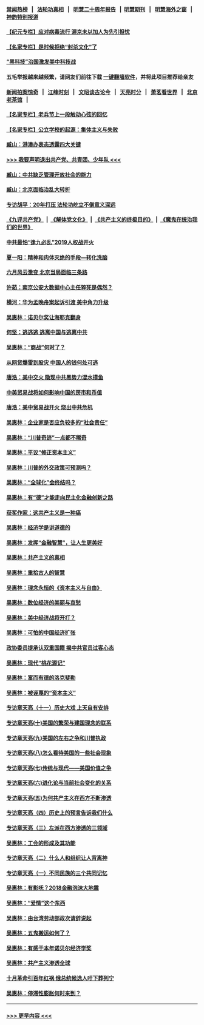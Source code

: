#### [禁闻热榜](热点新闻.md?=0)  &nbsp;&nbsp;|&nbsp;&nbsp; [法轮功真相](https://github.com/gfw-breaker/truth/blob/master/README.md?=0) &nbsp;&nbsp;|&nbsp;&nbsp; [明慧二十周年报告](https://github.com/gfw-breaker/mh-reports/blob/master/README.md?=0) &nbsp;&nbsp;|&nbsp;&nbsp;[明慧期刊](https://github.com/gfw-breaker/mh-qikan) &nbsp;&nbsp;|&nbsp;&nbsp; [明慧海外之窗](https://github.com/gfw-breaker/mh-news/blob/master/README.md?=0) &nbsp;&nbsp;|&nbsp;&nbsp; [神韵特别报道](https://github.com/gfw-breaker/mh-news/blob/master/shenyun.md?=0)
#### [【纪元专栏】应对病毒流行 渥京未以加人为先引担忧](../pages/nsc423/n11875714.md?t=02251302) 
#### [【名家专栏】是时候拒绝“封杀文化”了](../pages/nsc423/n11814093.md?t=02251302) 
#### [“黑科技”治国激发美中科技战](../pages/nsc423/n11638056.md?t=02251302) 
#### 五毛举报越来越频繁，请网友们前往下载 [一键翻墙软件](https://github.com/gfw-breaker/ssr-accounts)，并将此项目推荐给亲友
#### [新闻拍案惊奇](https://github.com/gfw-breaker/banned-news/blob/master/pages/link4.md) &nbsp;&nbsp;|&nbsp;&nbsp; [江峰时刻](https://github.com/gfw-breaker/banned-news/blob/master/pages/link4.md) &nbsp;&nbsp;|&nbsp;&nbsp; [文昭谈古论今](https://github.com/gfw-breaker/banned-news/blob/master/pages/link4.md) &nbsp;&nbsp;|&nbsp;&nbsp; [天亮时分](https://github.com/gfw-breaker/banned-news/blob/master/pages/link4.md) &nbsp;&nbsp;|&nbsp;&nbsp; [萧茗看世界](https://github.com/gfw-breaker/banned-news/blob/master/pages/link4.md) &nbsp;&nbsp;|&nbsp;&nbsp; [北京老茶馆](https://github.com/gfw-breaker/banned-news/blob/master/pages/link4.md) &nbsp;&nbsp;|&nbsp;&nbsp; 
#### [【名家专栏】老兵节上一段触动心弦的回忆](../pages/nsc423/n11646016.md?t=02251302) 
#### [【名家专栏】公立学校的起源：集体主义与失败](../pages/nsc423/n11601833.md?t=02251302) 
#### [臧山：港澳办表态透露四大关键](../pages/nsc423/n11421628.md?t=02251302) 
#### [>>> 我要声明退出共产党、共青团、少年队 <<<](https://github.com/begood0513/goodnews/blob/master/quit/letter.md) 
#### [臧山：中共缺乏管理开放社会的能力](../pages/nsc423/n11407457.md?t=02251302) 
#### [臧山：北京面临治乱大转折](../pages/nsc423/n11406895.md?t=02251302) 
#### [专访胡平：20年打压 法轮功屹立不倒意义深远](../pages/nsc423/n11398800.md?t=02251302) 
#### [《九评共产党》](https://github.com/begood0513/9ping.md/blob/master/README.md) &nbsp;|&nbsp; [《解体党文化》](../../../../jtdwh.md/blob/master/README.md)  &nbsp;|&nbsp; [《共产主义的终极目的》](../../../../gczydzjmd.md/blob/master/README.md) &nbsp;|&nbsp; [《魔鬼在统治我们的世界》](../../../../mgztzwmdsj.md/blob/master/README.md) 
#### [中共最怕“逢九必乱”2019人权战开火](../pages/nsc423/n11385248.md?t=02251302) 
#### [夏一阳：精神和肉体灭绝的手段—转化洗脑](../pages/nsc423/n11368250.md?t=02251302) 
#### [六月风云激变 北京当局面临三条路](../pages/nsc423/n11313668.md?t=02251302) 
#### [许茹：南京公安大数据中心主任猝死是偶然？](../pages/nsc423/n11064744.md?t=02251302) 
#### [横河：华为孟晚舟案起诉引渡 美中角力升级](../pages/nsc423/n11027230.md?t=02251302) 
#### [吴惠林：诺贝尔奖让海耶克翻身](../pages/nsc423/n10890049.md?t=02251302) 
#### [何坚：逃逃逃 逃离中国与逃离中共](../pages/nsc423/n10592891.md?t=02251302) 
#### [吴惠林：“商战”何时了？](../pages/nsc423/n10573558.md?t=02251302) 
#### [从网贷爆雷到股灾 中国人的钱何处可逃](../pages/nsc423/n10572800.md?t=02251302) 
#### [唐浩：美中交火 隐现中共黑势力混水摸鱼](../pages/nsc423/n10544040.md?t=02251302) 
#### [中美贸易战将如何影响中国的房市和币值](../pages/nsc423/n10543697.md?t=02251302) 
#### [唐浩：美中贸易战开火 烧出中共危机](../pages/nsc423/n10540126.md?t=02251302) 
#### [吴惠林：企业家是否应负较多的“社会责任”](../pages/nsc423/n10535022.md?t=02251302) 
#### [吴惠林：“川普奇迹”一点都不稀奇](../pages/nsc423/n10512808.md?t=02251302) 
#### [吴惠林：平议“修正资本主义”](../pages/nsc423/n10495724.md?t=02251302) 
#### [吴惠林：川普的外交政策可预测吗？](../pages/nsc423/n10462387.md?t=02251302) 
#### [吴惠林：“全球化”会终结吗？](../pages/nsc423/n10452838.md?t=02251302) 
#### [吴惠林：有“德”才能走向民主化金融创新之路](../pages/nsc423/n10432292.md?t=02251302) 
#### [获奖作家：这共产主义是一种癌](../pages/nsc423/n10431541.md?t=02251302) 
#### [吴惠林：经济学是讲道德的](../pages/nsc423/n10398014.md?t=02251302) 
#### [吴惠林：发挥“金融智慧”，让人生更美好](../pages/nsc423/n10375019.md?t=02251302) 
#### [吴惠林：共产主义的真相](../pages/nsc423/n10351394.md?t=02251302) 
#### [吴惠林：重拾古人的智慧](../pages/nsc423/n10337691.md?t=02251302) 
#### [吴惠林：理念永恒的《资本主义与自由》](../pages/nsc423/n10316274.md?t=02251302) 
#### [吴惠林：数位经济的美丽与哀愁](../pages/nsc423/n10292946.md?t=02251302) 
#### [吴惠林：美中经济战将开打？](../pages/nsc423/n10258825.md?t=02251302) 
#### [吴惠林：可怕的中国经济扩张](../pages/nsc423/n10219147.md?t=02251302) 
#### [政协委员提承认双重国籍 揭中共官员过客心态](../pages/nsc423/n10208809.md?t=02251302) 
#### [吴惠林：现代“桃花源记”](../pages/nsc423/n10185234.md?t=02251302) 
#### [吴惠林：富而有德的洛克斐勒](../pages/nsc423/n10142264.md?t=02251302) 
#### [吴惠林：被诬蔑的“资本主义”](../pages/nsc423/n10124816.md?t=02251302) 
#### [专访章天亮（十一）历史大戏 上天自有安排](../pages/nsc423/n10094905.md?t=02251302) 
#### [专访章天亮(十)美国的繁荣与建国理念的联系](../pages/nsc423/n10094899.md?t=02251302) 
#### [专访章天亮(九)美国的左右之争和川普执政](../pages/nsc423/n10094889.md?t=02251302) 
#### [专访章天亮(八)怎么看待美国的一些社会现象](../pages/nsc423/n10094857.md?t=02251302) 
#### [专访章天亮(七)传统与现代——美国价值之争](../pages/nsc423/n10093140.md?t=02251302) 
#### [专访章天亮(六)进化论与当前社会变化的关系](../pages/nsc423/n10092036.md?t=02251302) 
#### [专访章天亮(五)为何共产主义在西方不断渗透](../pages/nsc423/n10083620.md?t=02251302) 
#### [专访章天亮（四）历史上的预言告诉我们什么](../pages/nsc423/n10083606.md?t=02251302) 
#### [专访章天亮（三）左派在西方渗透的三领域](../pages/nsc423/n10081115.md?t=02251302) 
#### [吴惠林：工会的形成及其功能](../pages/nsc423/n10080633.md?t=02251302) 
#### [专访章天亮（二）什么人和组织让人背离神](../pages/nsc423/n10076637.md?t=02251302) 
#### [专访章天亮（一）不同民族的三个共同记忆](../pages/nsc423/n10074188.md?t=02251302) 
#### [吴惠林：有影呒？2018金融泡沫大地震](../pages/nsc423/n10040534.md?t=02251302) 
#### [吴惠林：“爱情”这个东西](../pages/nsc423/n10019423.md?t=02251302) 
#### [吴惠林：由台湾劳动部政次请辞说起](../pages/nsc423/n9979679.md?t=02251302) 
#### [吴惠林：五鬼搬运如何了？](../pages/nsc423/n9925338.md?t=02251302) 
#### [吴惠林：有感于本年诺贝尔经济学奖](../pages/nsc423/n9871883.md?t=02251302) 
#### [吴惠林：共产主义渗透全球](../pages/nsc423/n9812748.md?t=02251302) 
#### [十月革命引百年红祸 俄总统候选人吁下葬列宁](../pages/nsc423/n9810182.md?t=02251302) 
#### [吴惠林：停滞性膨胀何时来到？](../pages/nsc423/n9764136.md?t=02251302) 

----
#### [ >>> 更早内容 <<< ](../indexes/nsc423-earlier.md)
